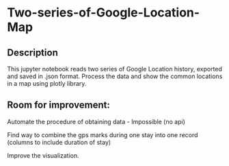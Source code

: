 # Two-series-of-Google-Location-Map

## Description
This jupyter notebook reads two series of Google Location history, exported and saved in .json format.
Process the data and show the common locations in a map using plotly library.

## Room for improvement:
Automate the procedure of obtaining data - Impossible (no api)

Find way to combine the gps marks during one stay into one record (columns to include duration of stay)

Improve the visualization.
